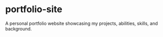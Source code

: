 # portfolio-site
A personal portfolio website showcasing my projects, abilities, skills, and background.

